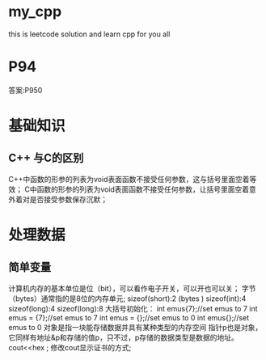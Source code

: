 # my_cpp
this is leetcode solution and learn cpp for you all

# P94
答案:P950
# 基础知识 
## C++ 与C的区别
C++中函数的形参的列表为void表面函数不接受任何参数，这与括号里面空着等效；
C中函数的形参的列表为void表面函数不接受任何参数，让括号里面空着意外着对是否接受参数保存沉默；
# 处理数据
## 简单变量
计算机内存的基本单位是位（bit），可以看作电子开关，可以开也可以关；
字节（bytes）通常指的是8位的内存单元;
sizeof(short):2    (bytes )	sizeof(int):4 	sizeof(long):4	sizeof(long):8
大括号初始化：
int emus{7};//set emus to 7
int emus = {7};//set emus to 7
int emus = {};//set emus to 0
int emus{};//set emus to 0
对象是指一块能存储数据并具有某种类型的内存空间
指针p也是对象，它同样有地址&p和存储的值p，只不过，p存储的数据类型是数据的地址。
cout<<hex ; 修改cout显示证书的方式;
